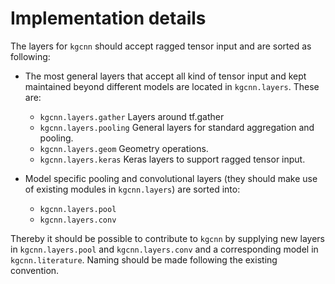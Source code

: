 # Implementation details

The layers for `kgcnn` should accept ragged tensor input and are sorted as following: 

* The most general layers that accept all kind of tensor input and kept maintained beyond different models are located in `kgcnn.layers`. These are:
    * `kgcnn.layers.gather` Layers around tf.gather
    * `kgcnn.layers.pooling` General layers for standard aggregation and pooling.
    * `kgcnn.layers.geom` Geometry operations.
    * `kgcnn.layers.keras` Keras layers to support ragged tensor input.
  

* Model specific pooling and convolutional layers (they should make use of existing modules in `kgcnn.layers`) are sorted into:
    * `kgcnn.layers.pool`
    * `kgcnn.layers.conv`

Thereby it should be possible to contribute to `kgcnn` by supplying new layers in `kgcnn.layers.pool` and `kgcnn.layers.conv` and a 
corresponding model in `kgcnn.literature`. Naming should be made following the existing convention.